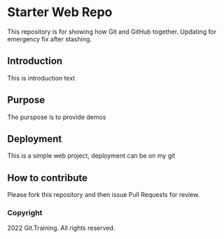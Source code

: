 # Starter Web Repo

This repository is for showing how Git and GitHub together.
Updating for emergency fix after stashing.

## Introduction
This is introduction text

## Purpose
The purspose is to provide demos

## Deployment
This is a simple web project, deployment can be on my git

## How to contribute
Please fork this repository and then issue Pull Requests for review.

### Copyright
2022 Git.Training.  All rights reserved.